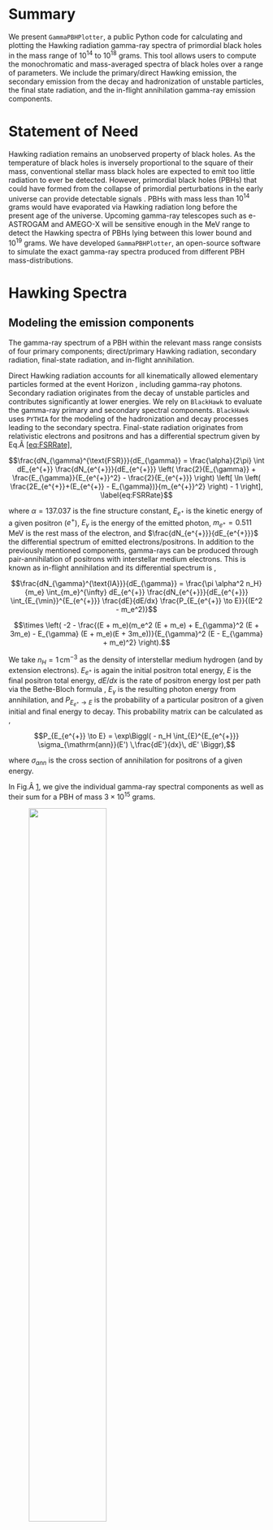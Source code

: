 ﻿# Summary

We present `GammaPBHPlotter`, a public Python code for calculating and
plotting the Hawking radiation gamma-ray spectra of primordial black
holes in the mass range of $`10^{14}`$ to $`10^{18}`$ grams. This tool
allows users to compute the monochromatic and mass-averaged spectra of
black holes over a range of parameters. We include the primary/direct
Hawking emission, the secondary emission from the decay and
hadronization of unstable particles, the final state radiation, and the
in-flight annihilation gamma-ray emission components.

# Statement of Need

Hawking radiation remains an unobserved property of black holes. As the
temperature of black holes is inversely proportional to the square of
their mass, conventional stellar mass black holes are expected to emit
too little radiation to ever be detected. However, primordial black
holes (PBHs) that could have formed from the collapse of primordial
perturbations in the early universe can provide detectable signals .
PBHs with mass less than $`10^{14}`$ grams would have evaporated via
Hawking radiation long before the present age of the universe. Upcoming
gamma-ray telescopes such as e-ASTROGAM and AMEGO-X will be sensitive
enough in the MeV range to detect the Hawking spectra of PBHs lying
between this lower bound and $`10^{19}`$ grams. We have developed
`GammaPBHPlotter`, an open-source software to simulate the exact
gamma-ray spectra produced from different PBH mass-distributions.

# Hawking Spectra

## Modeling the emission components

The gamma-ray spectrum of a PBH within the relevant mass range consists
of four primary components; direct/primary Hawking radiation, secondary
radiation, final-state radiation, and in-flight annihilation.

Direct Hawking radiation accounts for all kinematically allowed
elementary particles formed at the event Horizon , including gamma-ray
photons. Secondary radiation originates from the decay of unstable
particles and contributes significantly at lower energies. We rely on
`BlackHawk` to evaluate the gamma-ray primary and secondary spectral
components. `BlackHawk` uses `PYTHIA` for the modeling of the
hadronization and decay processes leading to the secondary spectra.
Final-state radiation originates from relativistic electrons and
positrons and has a differential spectrum given by
Eq.Â <span style="color: blue"><a href="#eq:FSRRate" data-reference-type="ref"
data-reference="eq:FSRRate">[eq:FSRRate]</a></span>,
``` math
\frac{dN_{\gamma}^{\text{FSR}}}{dE_{\gamma}} = \frac{\alpha}{2\pi} \int dE_{e^{+}} \frac{dN_{e^{+}}}{dE_{e^{+}}} \left( \frac{2}{E_{\gamma}} + \frac{E_{\gamma}}{E_{e^{+}}^2} - \frac{2}{E_{e^{+}}} \right) \left[ \ln \left( \frac{2E_{e^{+}}+(E_{e^{+}} - E_{\gamma})}{m_{e^{+}}^2} \right) - 1 \right],
\label{eq:FSRRate}
```
where $`\alpha = 137.037`$ is the fine structure constant, $`E_{e^{+}}`$
is the kinetic energy of a given positron ($`e^{+}`$), $`E_{\gamma}`$ is
the energy of the emitted photon, $`m_{e^{+}} = 0.511`$ MeV is the rest
mass of the electron, and $`\frac{dN_{e^{+}}}{dE_{e^{+}}}`$ the
differential spectrum of emitted electrons/positrons. In addition to the
previously mentioned components, gamma-rays can be produced through
pair-annihilation of positrons with interstellar medium electrons. This
is known as in-flight annihilation and its differential spectrum is ,
``` math
\frac{dN_{\gamma}^{\text{IA}}}{dE_{\gamma}} = \frac{\pi \alpha^2 n_H}{m_e} \int_{m_e}^{\infty} dE_{e^{+}} \frac{dN_{e^{+}}}{dE_{e^{+}}} \int_{E_{\min}}^{E_{e^{+}}} \frac{dE}{dE/dx} \frac{P_{E_{e^{+}} \to E}}{(E^2 - m_e^2)}
```

``` math
\times \left( -2 - \frac{(E + m_e)(m_e^2 (E + m_e) + E_{\gamma}^2 (E + 3m_e) - E_{\gamma} (E + m_e)(E + 3m_e))}{E_{\gamma}^2 (E - E_{\gamma} + m_e)^2} \right).
```
We take $`n_H = 1\, {\textrm{cm}^{-3}}`$ as the density of interstellar
medium hydrogen (and by extension electrons). $`E_{e^{+}}`$ is again the
initial positron total energy, $`E`$ is the final positron total energy,
$`dE/dx`$ is the rate of positron energy lost per path via the
Bethe-Bloch formula , $`E_{\gamma}`$ is the resulting photon energy from
annihilation, and $`P_{E_{e^{+}} \to E}`$ is the probability of a
particular positron of a given initial and final energy to decay. This
probability matrix can be calculated as ,
``` math
P_{E_{e^{+}} \to E} = \exp\Biggl( 
  - n_H \int_{E}^{E_{e^{+}}} \sigma_{\mathrm{ann}}(E') \,\frac{dE'}{dx}\, dE' 
\Biggr),
```
where $`\sigma_{ann}`$ is the cross section of annihilation for
positrons of a given energy.

In
Fig.Â <span style="color: blue"><a href="#fig:PBHspectral_components" data-reference-type="ref"
data-reference="fig:PBHspectral_components">1</a></span>, we give the
individual gamma-ray spectral components as well as their sum for a PBH
of mass $`3\times 10^{15}`$ grams.

<figure id="fig:PBHspectral_components">
<img src="Monochromatic.png" style="width:60.0%" />
<figcaption>The total gamma-ray spectrum of a <span
class="math inline">3â€…Ã—â€…10<sup>15</sup></span> grams PBH as well as its
components.</figcaption>
</figure>

## PBH Mass Distribution

Users can calculate the gamma-ray spectra from four types of PBH mass
distributions. Those are, i) a monochromatic distribution with a mass to
be set in the range of $`5\times 10^{13}`$ to $`1\times 10^{19}`$ grams,
ii) a Gaussian distribution of PBH masses originating from a Gaussian
distribution of density perturbations , iii) a more realistic
non-Gaussian PBH mass distribution from and iv) a log-normal
distribution of PBH masses. In
Fig.Â <span style="color: blue"><a href="#fig:PBHmass_distr_spectra" data-reference-type="ref"
data-reference="fig:PBHmass_distr_spectra">2</a></span>, we give the
gamma-ray spectra from monochromatic and Gaussian PBH
mass-distributions.

<figure id="fig:PBHmass_distr_spectra">
<img src="Spectrum comparison.png" style="width:60.0%" />
<figcaption>The total gamma-ray spectrum per PBH, from a PBH of mass
<span class="math inline">3â€…Ã—â€…10<sup>15</sup></span> grams (blue line)
and from a Gaussian distribution of density perturbations leading to a
distribution of a mean mass of <span
class="math inline">3â€…Ã—â€…10<sup>15</sup></span> grams. <span
class="math inline"><em>Ïƒ</em></span> refers to the standard deviation
of initial density perturbations <span class="citation"
data-cites="Biagetti:2021eep"></span>.</figcaption>
</figure>

## Software content

`GammaPBHPlotter` was written in `Python` version 3.9 and is capable of
running on Windows, Linux, and Mac. The main code uses five modules in
its routine. Those being `colorama` , `numpy` , `matplotlib` , `tqdm`,
and `scipy` . Since the software automatically checks and downloads all
missing modules, this requirement should not be a concern for the user.
We provide the software in that include the code an a relevant manual.

We acknowledge the use of `BlackHawk` . This material is based upon work
supported by the U.S. Department of Energy, Office of Science, Office of
High Energy Physics, under Award No. DE-SC0022352.

